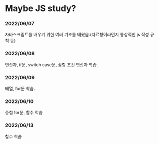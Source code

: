 # Maybe JS study?
### 2022/06/07
자바스크립트를 배우기 위한 여러 기초를 배웠음.(자료형이라던지 통상적인 js 작성 규칙 등)
### 2022/06/08
연산자, if문, switch case문, 삼항 조건 연산자 학습.
### 2022/06/09
배열, for문 학습.
### 2022/06/10
중첩 for문, 함수 학습
### 2022/06/13
함수 학습